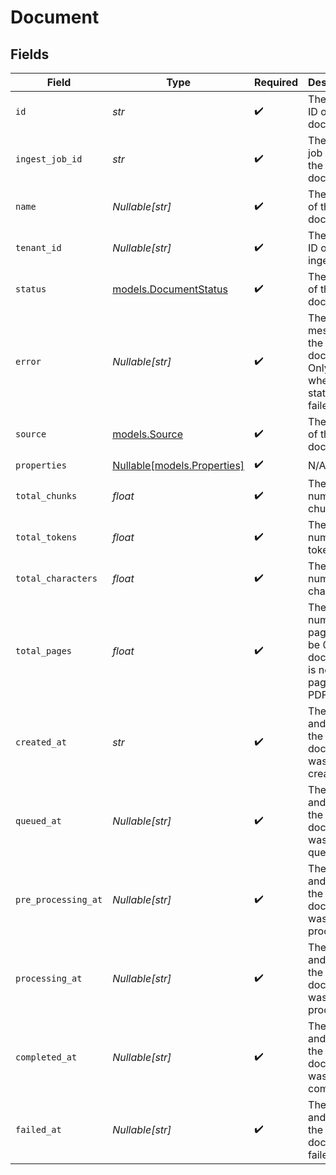 # Document


## Fields

| Field                                                                         | Type                                                                          | Required                                                                      | Description                                                                   |
| ----------------------------------------------------------------------------- | ----------------------------------------------------------------------------- | ----------------------------------------------------------------------------- | ----------------------------------------------------------------------------- |
| `id`                                                                          | *str*                                                                         | :heavy_check_mark:                                                            | The unique ID of the document.                                                |
| `ingest_job_id`                                                               | *str*                                                                         | :heavy_check_mark:                                                            | The ingest job ID of the document.                                            |
| `name`                                                                        | *Nullable[str]*                                                               | :heavy_check_mark:                                                            | The name of the document.                                                     |
| `tenant_id`                                                                   | *Nullable[str]*                                                               | :heavy_check_mark:                                                            | The tenant ID of the ingest job.                                              |
| `status`                                                                      | [models.DocumentStatus](../models/documentstatus.md)                          | :heavy_check_mark:                                                            | The status of the document.                                                   |
| `error`                                                                       | *Nullable[str]*                                                               | :heavy_check_mark:                                                            | The error message of the document. Only exists when the status is failed.     |
| `source`                                                                      | [models.Source](../models/source.md)                                          | :heavy_check_mark:                                                            | The source of the document.                                                   |
| `properties`                                                                  | [Nullable[models.Properties]](../models/properties.md)                        | :heavy_check_mark:                                                            | N/A                                                                           |
| `total_chunks`                                                                | *float*                                                                       | :heavy_check_mark:                                                            | The total number of chunks.                                                   |
| `total_tokens`                                                                | *float*                                                                       | :heavy_check_mark:                                                            | The total number of tokens.                                                   |
| `total_characters`                                                            | *float*                                                                       | :heavy_check_mark:                                                            | The total number of characters.                                               |
| `total_pages`                                                                 | *float*                                                                       | :heavy_check_mark:                                                            | The total number of pages. Will be 0 if the document is not paged (e.g. PDF). |
| `created_at`                                                                  | *str*                                                                         | :heavy_check_mark:                                                            | The date and time the document was created.                                   |
| `queued_at`                                                                   | *Nullable[str]*                                                               | :heavy_check_mark:                                                            | The date and time the document was queued.                                    |
| `pre_processing_at`                                                           | *Nullable[str]*                                                               | :heavy_check_mark:                                                            | The date and time the document was pre-processed.                             |
| `processing_at`                                                               | *Nullable[str]*                                                               | :heavy_check_mark:                                                            | The date and time the document was processed.                                 |
| `completed_at`                                                                | *Nullable[str]*                                                               | :heavy_check_mark:                                                            | The date and time the document was completed.                                 |
| `failed_at`                                                                   | *Nullable[str]*                                                               | :heavy_check_mark:                                                            | The date and time the document failed.                                        |